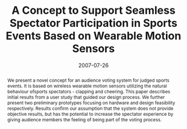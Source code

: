 ---
abstract: We present a novel concept for an audience voting system for judged sports
  events. It is based on wireless wearable motion sensors utilizing the natural behaviour
  ofsports spectators - clapping and cheering. This paper describes initial results
  from a user study that guided our design process. We further present two preliminary
  prototypes focusing on hardware and design feasibility respectively. Results confirm
  our assumption that the system does not provide objective results, but has the potential
  to increase the spectator experience by giving audience members the feeling of being
  part of the voting process.
authors:
- Martin Tomitsch
- Wolfgang Aigner
- Thomas Grechenig
date: '2007-07-26'
featured: false
links:
- name: Publik
  url: https://publik.tuwien.ac.at/showentry.php?ID=141747&lang=1
publication_types:
- '0'
publishDate: '2007-07-26'
title: A Concept to Support Seamless Spectator Participation in Sports Events Based
  on Wearable Motion Sensors
url_pdf: ''
---